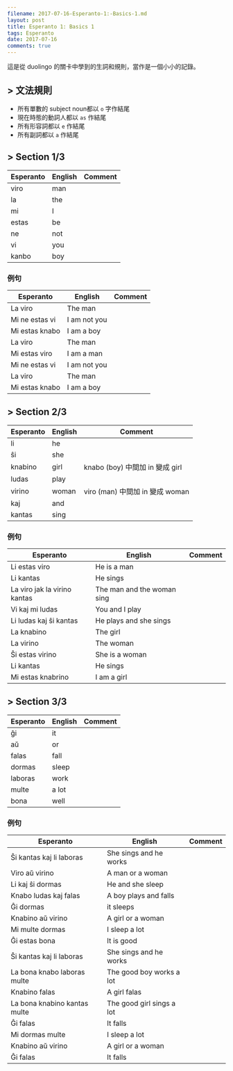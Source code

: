 ```yaml
---
filename: 2017-07-16-Esperanto-1:-Basics-1.md
layout: post
title: Esperanto 1: Basics 1
tags: Esperanto
date: 2017-07-16
comments: true
---
```


這是從 duolingo 的關卡中學到的生詞和規則，當作是一個小小的記錄。

## > 文法規則
* 所有單數的 subject noun都以 `o` 字作結尾
* 現在時態的動詞人都以 `as` 作結尾
* 所有形容詞都以 `e` 作結尾
* 所有副詞都以 `a` 作結尾

## > Section 1/3
|Esperanto|English|Comment|
|---|---|---|
|viro|man||
|la|the||
|mi|I||
|estas|be||
|ne|not||
|vi|you||
|kanbo|boy||

### 例句
|Esperanto|English|Comment|
|---|---|---|
|La viro|The man||
|Mi ne estas vi|I am not you|
|Mi estas knabo|I am a boy||
|La viro|The man||
|Mi estas viro|I am a man|
|Mi ne estas vi|I am not you||
|La viro|The man||
|Mi estas knabo|I am a boy||

## > Section 2/3
|Esperanto|English|Comment|
|---|---|---|
|li|he||
|ŝi|she||
|knabino|girl|knabo (boy) 中間加 in 變成 girl|
|ludas|play||
|virino|woman|viro (man) 中間加 in 變成 woman|
|kaj|and||
|kantas|sing||

### 例句
|Esperanto|English|Comment|
|---|---|---|
|Li estas viro|He is a man||
|Li kantas|He sings||
|La viro jak la virino kantas|The man and the woman sing||
|Vi kaj mi ludas|You and I play||
|Li ludas kaj ŝi kantas|He plays and she sings||
|La knabino|The girl||
|La virino|The woman||
|Ŝi estas virino|She is a woman||
|Li kantas|He sings||
|Mi estas knabrino|I am a girl||

## > Section 3/3
|Esperanto|English|Comment|
|---|---|---|
|ĝi|it||
|aŭ|or||
|falas|fall||
|dormas|sleep||
|laboras|work||
|multe|a lot||
|bona|well||

### 例句
|Esperanto|English|Comment|
|---|---|---|
|Ŝi kantas kaj li laboras|She sings and he works||
|Viro aŭ virino|A man or a woman||
|Li kaj ŝi dormas|He and she sleep||
|Knabo ludas kaj falas|A boy plays and falls||
|Ĝi dormas|it sleeps||
|Knabino aŭ virino|A girl or a woman||
|Mi multe dormas|I sleep a lot||
|Ĝi estas bona|It is good||
|Ŝi kantas kaj li laboras|She sings and he works||
|La bona knabo laboras multe|The good boy works a lot||
|Knabino falas|A girl falas||
|La bona knabino kantas multe|The good girl sings a lot||
|Ĝi falas|It falls||
|Mi dormas multe|I sleep a lot||
|Knabino aŭ virino|A girl or a woman||
|Ĝi falas|It falls||

